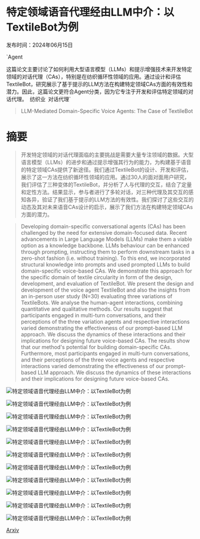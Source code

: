 # 特定领域语音代理经由LLM中介：以TextileBot为例

发布时间：2024年06月15日

`Agent

这篇论文主要讨论了如何利用大型语言模型（LLMs）和提示增强技术来开发特定领域的对话代理（CAs），特别是在纺织循环性领域的应用。通过设计和评估TextileBot，研究展示了基于提示的LLM方法在构建特定领域CAs方面的有效性和潜力。因此，这篇论文更符合Agent分类，因为它专注于开发和评估特定领域的对话代理。` `纺织业` `对话代理`

> LLM-Mediated Domain-Specific Voice Agents: The Case of TextileBot

# 摘要

> 开发特定领域的对话代理面临的主要挑战是需要大量专注领域的数据。大型语言模型（LLMs）的进步和通过提示增强其行为的能力，为构建基于语音的特定领域CAs提供了新途径。我们通过TextileBot的设计、开发和评估，展示了这一方法在纺织循环性领域的应用。通过30人的面对面用户研究，我们评估了三种变体的TextileBot，并分析了人与代理的交互，结合了定量和定性方法。结果显示，参与者进行了多轮对话，对三种代理及其交互的感知各异，验证了我们基于提示的LLM方法的有效性。我们探讨了这些交互的动态及其对未来语音CAs设计的启示，展示了我们方法在构建特定领域CAs方面的潜力。

> Developing domain-specific conversational agents (CAs) has been challenged by the need for extensive domain-focused data. Recent advancements in Large Language Models (LLMs) make them a viable option as a knowledge backbone. LLMs behaviour can be enhanced through prompting, instructing them to perform downstream tasks in a zero-shot fashion (i.e. without training). To this end, we incorporated structural knowledge into prompts and used prompted LLMs to build domain-specific voice-based CAs. We demonstrate this approach for the specific domain of textile circularity in form of the design, development, and evaluation of TextileBot. We present the design and development of the voice agent TextileBot and also the insights from an in-person user study (N=30) evaluating three variations of TextileBots. We analyse the human-agent interactions, combining quantitative and qualitative methods. Our results suggest that participants engaged in multi-turn conversations, and their perceptions of the three variation agents and respective interactions varied demonstrating the effectiveness of our prompt-based LLM approach. We discuss the dynamics of these interactions and their implications for designing future voice-based CAs. The results show that our method's potential for building domain-specific CAs. Furthermore, most participants engaged in multi-turn conversations, and their perceptions of the three voice agents and respective interactions varied demonstrating the effectiveness of our prompt-based LLM approach. We discuss the dynamics of these interactions and their implications for designing future voice-based CAs.

![特定领域语音代理经由LLM中介：以TextileBot为例](../../../paper_images/2406.10590/x1.png)

![特定领域语音代理经由LLM中介：以TextileBot为例](../../../paper_images/2406.10590/x2.png)

![特定领域语音代理经由LLM中介：以TextileBot为例](../../../paper_images/2406.10590/taxprompt.png)

![特定领域语音代理经由LLM中介：以TextileBot为例](../../../paper_images/2406.10590/x3.png)

![特定领域语音代理经由LLM中介：以TextileBot为例](../../../paper_images/2406.10590/x4.png)

![特定领域语音代理经由LLM中介：以TextileBot为例](../../../paper_images/2406.10590/open.jpeg)

![特定领域语音代理经由LLM中介：以TextileBot为例](../../../paper_images/2406.10590/cloth_and_interaction.jpg)

![特定领域语音代理经由LLM中介：以TextileBot为例](../../../paper_images/2406.10590/surveys.png)

![特定领域语音代理经由LLM中介：以TextileBot为例](../../../paper_images/2406.10590/rank.png)

![特定领域语音代理经由LLM中介：以TextileBot为例](../../../paper_images/2406.10590/x5.png)

![特定领域语音代理经由LLM中介：以TextileBot为例](../../../paper_images/2406.10590/x6.png)

[Arxiv](https://arxiv.org/abs/2406.10590)